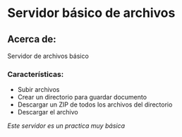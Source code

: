 # Servidor básico de archivos

## Acerca de:

Servidor de archivos básico

### Características:
- Subir archivos
- Crear un directorio para guardar documento
- Descargar un ZIP de todos los archivos del directorio
- Descargar el archivo

_Este servidor es un practica muy básica_
